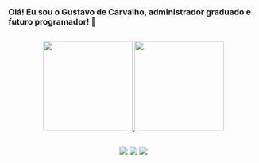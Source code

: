 ### Olá! Eu sou o Gustavo de Carvalho, administrador graduado e futuro programador! 🧔 
##

<div align="center">
  <a href="https://github.com/gustaavo-co">
  <img height="180em" src="https://github-readme-stats.vercel.app/api?username=gustaavo-co&show_icons=true&theme=gruvbox&include_all_commits=true&count_private=true"/>
  <img height="180em" src="https://github-readme-stats.vercel.app/api/top-langs/?username=gustaavo-co&layout=compact&langs_count=7&theme=gruvbox"/>
    
##
    
<div>
 <a href="https://www.linkedin.com/in/gustaavo-co/" target="_blank"><img src="https://img.shields.io/badge/LinkedIn-0077B5?style=for-the-badge&logo=linkedin&logoColor=white" target="_blank"></a>
  <a href="https://instagram.com/gustaavo_co" target="_blank"><img src="https://img.shields.io/badge/-Instagram-%23E4405F?style=for-the-badge&logo=instagram&logoColor=white" target="_blank"></a>
 	<a href="mailto:gustavooliveira100@live.com" target="_blank"><img src="https://img.shields.io/badge/Gmail-D14836?style=for-the-badge&logo=gmail&logoColor=white" target="_blank"></a>
</div>
